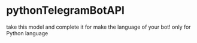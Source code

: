 # pythonTelegramBotAPI
take this model and complete it for make the language of your bot!
only for Python language
